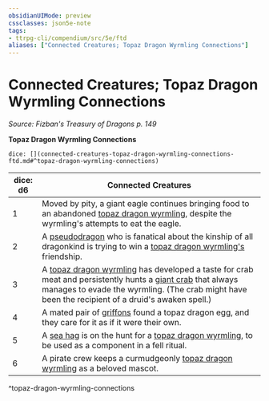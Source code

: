 ```yaml
---
obsidianUIMode: preview
cssclasses: json5e-note
tags:
- ttrpg-cli/compendium/src/5e/ftd
aliases: ["Connected Creatures; Topaz Dragon Wyrmling Connections"]
---
```

# Connected Creatures; Topaz Dragon Wyrmling Connections
*Source: Fizban's Treasury of Dragons p. 149* 

**Topaz Dragon Wyrmling Connections**

`dice: [](connected-creatures-topaz-dragon-wyrmling-connections-ftd.md#^topaz-dragon-wyrmling-connections)`

| dice: d6 | Connected Creatures |
|----------|---------------------|
| 1 | Moved by pity, a giant eagle continues bringing food to an abandoned [topaz dragon wyrmling](topaz-dragon-wyrmling-ftd.md), despite the wyrmling's attempts to eat the eagle. |
| 2 | A [pseudodragon](pseudodragon-xphb.md) who is fanatical about the kinship of all dragonkind is trying to win a [topaz dragon wyrmling's](topaz-dragon-wyrmling-ftd.md) friendship. |
| 3 | A [topaz dragon wyrmling](topaz-dragon-wyrmling-ftd.md) has developed a taste for crab meat and persistently hunts a [giant crab](giant-crab-xphb.md) that always manages to evade the wyrmling. (The crab might have been the recipient of a druid's awaken spell.) |
| 4 | A mated pair of [griffons](griffon.md) found a topaz dragon egg, and they care for it as if it were their own. |
| 5 | A [sea hag](sea-hag.md) is on the hunt for a [topaz dragon wyrmling](topaz-dragon-wyrmling-ftd.md), to be used as a component in a fell ritual. |
| 6 | A pirate crew keeps a curmudgeonly [topaz dragon wyrmling](topaz-dragon-wyrmling-ftd.md) as a beloved mascot. |
^topaz-dragon-wyrmling-connections